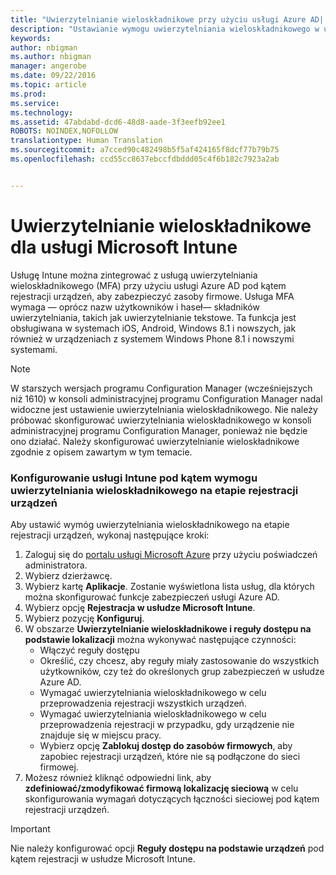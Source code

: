 ```yaml
---
title: "Uwierzytelnianie wieloskładnikowe przy użyciu usługi Azure AD| Microsoft Intune"
description: "Ustawianie wymogu uwierzytelniania wieloskładnikowego w usłudze Azure AD do celów rejestracji urządzeń."
keywords: 
author: nbigman
ms.author: nbigman
manager: angerobe
ms.date: 09/22/2016
ms.topic: article
ms.prod: 
ms.service: 
ms.technology: 
ms.assetid: 47abdabd-dcd6-48d8-aade-3f3eefb92ee1
ROBOTS: NOINDEX,NOFOLLOW
translationtype: Human Translation
ms.sourcegitcommit: a7cced90c482498b5f5af424165f8dcf77b79b75
ms.openlocfilehash: ccd55cc8637ebccfdbddd05c4f6b182c7923a2ab


---
```


# Uwierzytelnianie wieloskładnikowe dla usługi Microsoft Intune

Usługę Intune można zintegrować z usługą uwierzytelniania wieloskładnikowego (MFA) przy użyciu usługi Azure AD pod kątem rejestracji urządzeń, aby zabezpieczyć zasoby firmowe. Usługa MFA wymaga — oprócz nazw użytkowników i haseł— składników uwierzytelniania, takich jak uwierzytelnianie tekstowe. Ta funkcja jest obsługiwana w systemach iOS, Android, Windows 8.1 i nowszych, jak również w urządzeniach z systemem Windows Phone 8.1 i nowszymi systemami.

> [!NOTE]
>
> W starszych wersjach programu Configuration Manager (wcześniejszych niż 1610) w konsoli administracyjnej programu Configuration Manager nadal widoczne jest ustawienie uwierzytelniania wieloskładnikowego. Nie należy próbować skonfigurować uwierzytelniania wieloskładnikowego w konsoli administracyjnej programu Configuration Manager, ponieważ nie będzie ono działać. Należy skonfigurować uwierzytelnianie wieloskładnikowe zgodnie z opisem zawartym w tym temacie.

### Konfigurowanie usługi Intune pod kątem wymogu uwierzytelniania wieloskładnikowego na etapie rejestracji urządzeń
Aby ustawić wymóg uwierzytelniania wieloskładnikowego na etapie rejestracji urządzeń, wykonaj następujące kroki:

1. Zaloguj się do [portalu usługi Microsoft Azure](https://manage.windowsazure.com) przy użyciu poświadczeń administratora.
2. Wybierz dzierżawcę.
2. Wybierz kartę **Aplikacje**. Zostanie wyświetlona lista usług, dla których można skonfigurować funkcje zabezpieczeń usługi Azure AD.
3. Wybierz opcję **Rejestracja w usłudze Microsoft Intune**.
4. Wybierz pozycję **Konfiguruj**. 
5. W obszarze **Uwierzytelnianie wieloskładnikowe i reguły dostępu na podstawie lokalizacji** można wykonywać następujące czynności:
    -  Włączyć reguły dostępu
    -  Określić, czy chcesz, aby reguły miały zastosowanie do wszystkich użytkowników, czy też do określonych grup zabezpieczeń w usłudze Azure AD.
    -  Wymagać uwierzytelniania wieloskładnikowego w celu przeprowadzenia rejestracji wszystkich urządzeń.
    -  Wymagać uwierzytelniania wieloskładnikowego w celu przeprowadzenia rejestracji w przypadku, gdy urządzenie nie znajduje się w miejscu pracy.
    -  Wybierz opcję **Zablokuj dostęp do zasobów firmowych**, aby zapobiec rejestracji urządzeń, które nie są podłączone do sieci firmowej. 
4. Możesz również kliknąć odpowiedni link, aby **zdefiniować/zmodyfikować firmową lokalizację sieciową** w celu skonfigurowania wymagań dotyczących łączności sieciowej pod kątem rejestracji urządzeń.

> [!IMPORTANT]
> 
> Nie należy konfigurować opcji **Reguły dostępu na podstawie urządzeń** pod kątem rejestracji w usłudze Microsoft Intune.



<!--HONumber=Sep16_HO4-->


